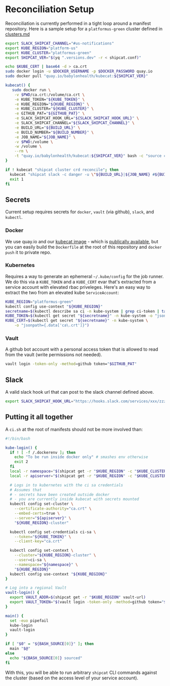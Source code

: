 # Reconciliation Setup
Reconciliation is currently performed in a tight loop around a manifest repository. Here is a sample setup for a `platformus-green` cluster defined in [clusters.md](./clusters.md)

```bash
export SLACK_SHIPCAT_CHANNEL="#us-notifications"
export KUBE_REGION="platform-us"
export KUBE_CLUSTER="platformus-green"
export SHIPCAT_VER="$(yq ".versions.dev" -r < shipcat.conf)"

echo $KUBE_CERT | base64 -d > ca.crt
sudo docker login -u $DOCKER_USERNAME -p $DOCKER_PASSWORD quay.io
sudo docker pull "quay.io/babylonhealth/kubecat:${SHIPCAT_VER}"

kubecat() {
   sudo docker run \
    -v $PWD/ca.crt:/volume/ca.crt \
    -e KUBE_TOKEN="${KUBE_TOKEN}" \
    -e KUBE_REGION="${KUBE_REGION}" \
    -e KUBE_CLUSTER="${KUBE_CLUSTER}" \
    -e GITHUB_PAT="${GITHUB_PAT}" \
    -e SLACK_SHIPCAT_HOOK_URL="${SLACK_SHIPCAT_HOOK_URL}" \
    -e SLACK_SHIPCAT_CHANNEL="${SLACK_SHIPCAT_CHANNEL}" \
    -e BUILD_URL="${BUILD_URL}" \
    -e BUILD_NUMBER="${BUILD_NUMBER}" \
    -e JOB_NAME="${JOB_NAME}" \
    -v $PWD:/volume \
    -w /volume \
    --rm \
    -t "quay.io/babylonhealth/kubecat:${SHIPCAT_VER}" bash -c "source ci.sh > /dev/null; login > /dev/null; $@"
}

if ! kubecat "shipcat cluster crd reconcile"; then
  kubecat "shipcat slack -c danger -u \"${BUILD_URL}|${JOB_NAME} #${BUILD_NUMBER}\" \"crd reconciliation failed\""
  exit 1
fi
```

## Secrets
Current setup requires secrets for `docker`, `vault` (via github), `slack`, and `kubectl`.

### Docker
We use quay.io and our [kubecat image](https://github.com/babylonhealth/shipcat/blob/master/Dockerfile) - which is [publically available](https://quay.io/repository/babylonhealth/kubecat?tab=tags), but you can easily build the `Dockerfile` at the root of this repository and `docker push` it to private repo.

### Kubernetes
Requires a way to generate an ephemeral `~/.kube/config` for the job runner. We do this via a `KUBE_TOKEN` and a `KUBE_CERT` evar that's extracted from a service account with elevated rbac priveleges. Here's an easy way to extract the two from an elevated kube `ServiceAccount`:

```bash
KUBE_REGION="platformus-green"
kubectl config use-context "${KUBE_REGION}"
secretname=$(kubectl describe sa ci -n kube-system | grep ci-token | tail -n 1 | awk '{print $2}')
KUBE_TOKEN=$(kubectl get secret "${secretname}" -n kube-system -o "jsonpath={.data.token}" | base64 -d)
KUBE_CERT=$(kubectl get secret "${secretname}" -n kube-system \
    -o "jsonpath={.data['ca\.crt']}")
```

### Vault
A github bot account with a personal access token that is allowed to read from the vault (write permissions not needed).

```sh
vault login -token-only -method=github token="$GITHUB_PAT"
```

## Slack
A valid slack hook url that can post to the slack channel defined above.

```sh
export SLACK_SHIPCAT_HOOK_URL="https://hooks.slack.com/services/xxx/zzz/yyy"
```

## Putting it all together
A `ci.sh` at the root of manifests should not be more involved than:

```sh
#!/bin/bash

kube-login() {
  if ! [ -f /.dockerenv ]; then
    echo "To be run inside docker only" # smashes env otherwise
    exit 2
  fi
  local -r namespace="$(shipcat get -r "$KUBE_REGION" -c "$KUBE_CLUSTER" clusterinfo | jq ".namespace" -r)"
  local -r apiserver="$(shipcat get -r "$KUBE_REGION" -c "$KUBE_CLUSTER" clusterinfo | jq ".apiserver" -r)"

  # Logs in to kubernetes with the ci sa credentials
  # Assumes that
  # - secrets have been created outside docker
  # - you are currently inside kubecat with secrets mounted
  kubectl config set-cluster \
    --certificate-authority="ca.crt" \
    --embed-certs=true \
    --server="${apiserver}" \
    "${KUBE_REGION}-cluster"

  kubectl config set-credentials ci-sa \
    --token="${KUBE_TOKEN}" \
    --client-key="ca.crt"

  kubectl config set-context \
    --cluster="${KUBE_REGION}-cluster" \
    --user=ci-sa \
    --namespace="${namespace}" \
    "${KUBE_REGION}"
  kubectl config use-context "${KUBE_REGION}"
}

# Log into a regional Vault
vault-login() {
  export VAULT_ADDR=$(shipcat get -r "$KUBE_REGION" vault-url)
  export VAULT_TOKEN="$(vault login -token-only -method=github token="$GITHUB_PAT")"
}

main() {
  set -euo pipefail
  kube-login
  vault-login
}

if [ "$0" = "${BASH_SOURCE[0]}" ]; then
  main "$@"
else
  echo "${BASH_SOURCE[0]} sourced"
fi
```

With this, you will be able to run arbitrary `shipcat` CLI commands against the cluster (based on the access level of your service account).
